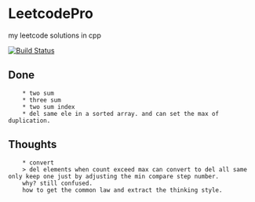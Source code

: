 # LeetcodePro
my leetcode solutions in cpp 

[![Build Status](https://travis-ci.org/junbujianwpl/LeetcodePro.svg?branch=master)](https://travis-ci.org/junbujianwpl/LeetcodePro)

## Done
        * two sum
        * three sum
        * two sum index
        * del same ele in a sorted array. and can set the max of duplication.



## Thoughts
        * convert
        > del elements when count exceed max can convert to del all same only keep one just by adjusting the min compare step number.
        why? still confused.
        how to get the common law and extract the thinking style.


